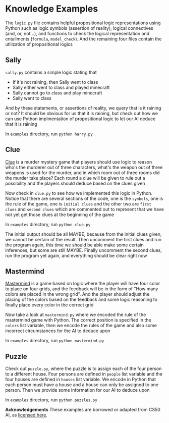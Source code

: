 # Knowledge Examples

The `logic.py` file contains helpful propositional logic representations using Python such as logic symbols (assertion of reality), logical connectives (and, or, not...), and functions to check the logical representation and entailments (`formula`, `model_check`). And the remaining four files contain the utilization of propositional logics

## Sally

`sally.py` contains a simple logic stating that

- If it's not raining, then Sally went to class
- Sally either went to class and played minecraft  
- Sally cannot go to class and play minecraft
- Sally went to class

And by these statements, or assertions of reality, we query that is it raining or not? It should be obvious for us that it is raining, but check out how we can use Python implmentation of propositional logic to let our AI deduce that it is raining

In `examples` directory, run `python harry.py`

## Clue

[Clue](https://en.wikipedia.org/wiki/Cluedo) is a murder mystery game that players should use logic to reason who's the murderer out of three characters, what's the weapon out of three weapons is used for the murder, and in which room out of three rooms did the murder take place? Each round a clue will be given to rule out a possibility and the players should deduce based on the clues given

Now check in `clue.py` to see how we implemented this logic in Python. Notice that there are several sections of the code, one is the `symbols`, one is the rule of the game, one is `initial clues` and the other two are `first clues` and `second clues` which are commented out to represent that we have not yet get those clues at the beginning of the game

In `examples` directory, run `python clue.py`

The initial output should be all MAYBE, because from the initial clues given, we cannot be certain of the result. Then uncomment the first clues and run the program again, this time we should be able make some certain inferences, but some are still MAYBE. Finally uncomment the second clues, run the program yet again, and everything should be clear right now

## Mastermind

[Mastermind](https://www.wikihow.com/Play-Mastermind) is a game based on logic where the player will have four color to place on four grids, and the feedback will be in the form of "How many colors are placed in the wrong grid". And the player should adjust the placing of the colors based on the feedback and some logic reasoning to finally place every color in the correct grid

Now take a look at `mastermind.py` where we encoded the rule of the mastermind game with Python. The correct position is specified in the `colors` list variable, then we encode the rules of the game and also some incorrect circumstances for the AI to deduce upon

In `examples` directory, run `python mastermind.py`

## Puzzle

Check out `puzzle.py`, where the puzzle is to assign each of the four person to a different house. Four persons are defined in `people` list variable and the four houses are defined in `houses` list variable. We encode in Python that each person must have a house and a house can only be assigned to one person. Then we provide some information for our AI to deduce upon

In `examples` directory, run `python puzzles.py`

**Acknowledgements** These examples are borrowed or adapted from CS50 AI, as [licensed here](https://cs50.harvard.edu/ai/2024/license/). 

